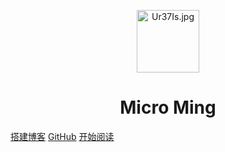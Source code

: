 <p align="center">
<img src="https://s1.ax1x.com/2020/07/16/Ur37Is.jpg" alt="Ur37Is.jpg" border="0" width="100" height="100" />
</p>
<h1 align="center">Micro Ming</h1>

[搭建博客](./docs/how-to-use-docsify.md)
[GitHub](https://github.com/PJMIC/PJMIC.github.io)
[开始阅读](#docsify-online-doc)